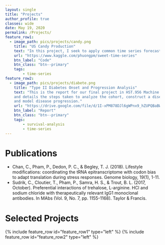 ```yaml
---
layout: single
title: "Projects"
author_profile: true
classes: wide
date: May 19, 2020
permalink: /Projects/
feature_row1:
  - image_path: pics/projects/candy.png
    title: "US Candy Production"
    text: "In this project, I seek to apply common time series forecasting methods to predict US candy production from 1971 to 2017."
    url: "https://www.kaggle.com/phuongpm/sweet-time-series"
    btn_label: "Code"
    btn_class: "btn--primary"
    tags: 
        - time-series
feature_row2:
  - image_path: pics/projects/diabete.png
    title: "Type II Diabetes Onset and Progression Analysis"
    text: "This is the report for our final project in HST.956 Machine Learning for Healthcare. This report is an extension of the type II diabetes study done by Razavian et. al.,
	and details the steps taken to analyze the cohort, construct a disease onset survival model,
	and model disease progression."
    url: "https://drive.google.com/file/d/1I-xPM878DJl6gWPnx9_hZUPQBaBWHkcd/view"
    btn_label: "Report"
    btn_class: "btn--primary"
    tags: 
        - survival-analysis
        - time-series
---
```


# Publications
* Chan, C., Pham, P., Dedon, P. C., & Begley, T. J. (2018). Lifestyle modifications: coordinating the tRNA epitranscriptome with codon bias to adapt translation during stress responses. Genome biology, 19(1), 1-11.
* Sudrik, C., Cloutier, T., Pham, P., Samra, H. S., & Trout, B. L. (2017, October). Preferential interactions of trehalose, L-arginine. HCl and sodium chloride with therapeutically relevant IgG1 monoclonal antibodies. In MAbs (Vol. 9, No. 7, pp. 1155-1168). Taylor & Francis.

# Selected Projects
{% include feature_row id="feature_row1" type="left" %}
{% include feature_row id="feature_row2" type="left" %}


